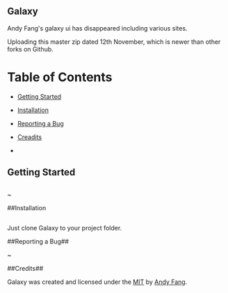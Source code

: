 ## Galaxy ##

Andy Fang's galaxy ui has disappeared including various sites.

Uploading this master zip dated 12th November, which is newer than other forks on Github.


# Table of Contents
- [Getting Started](#getting-started)
- [Installation](#installation)
- [Reporting a Bug](#reporting-a-bug)

- [Creadits](#credits)
- 



## Getting Started



## 


~


##Installation

##


Just clone Galaxy to your project folder.


##Reporting a Bug##


~


##Credits##


Galaxy was created and licensed under the [MIT](//tldrlegal.com/license/mit-license) by [Andy Fang](//twitter.com/andyfang98).


 